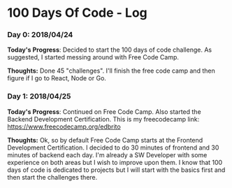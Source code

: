 # 100 Days Of Code - Log

### Day 0: 2018/04/24

**Today's Progress**: Decided to start the 100 days of code challenge. As suggested, I started messing around with Free Code Camp.

**Thoughts:** Done 45 "challenges". I'll finish the free code camp and then figure if I go to React, Node or Go.

### Day 1: 2018/04/25

**Today's Progress**: Continued on Free Code Camp. Also started the Backend Development Certification. This is my freecodecamp link: https://www.freecodecamp.org/edbrito

**Thoughts:** Ok, so by default Free Code Camp starts at the Frontend Development Certification. I decided to do 30 minutes of frontend and 30 minutes of backend each day. I'm already a SW Developer with some experience on both areas but I wish to improve upon them. I know that 100 days of code is dedicated to projects but I will start with the basics first and then start the challenges there.
